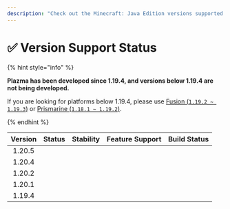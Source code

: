```yaml
---
description: "Check out the Minecraft: Java Edition versions supported by Plazma."
---
```


# ✅ Version Support Status

{% hint style="info" %}

**Plazma has been developed since 1.19.4, and versions below 1.19.4 are not being developed.**

If you are looking for platforms below 1.19.4, please use [Fusion (`1.19.2 ~ 1.19.3`)](https://github.com/RuinedTechnologyUnify/Fusion) or [Prismarine (`1.18.1 ~ 1.19.2`)](https://github.com/PrismarineTeam/Prismarine).

{% endhint %}

| Version |                                                             Status                                                             |                                                    Stability                                                   |                                                 Feature Support                                                |                                                                                Build Status                                                                               |
| :-----: | :----------------------------------------------------------------------------------------------------------------------------: | :------------------------------------------------------------------------------------------------------------: | :------------------------------------------------------------------------------------------------------------: | :-----------------------------------------------------------------------------------------------------------------------------------------------------------------------: |
|  1.20.5 |              <img src="https://img.shields.io/badge/Middle-gray?style=for-the-badge" alt="" data-size="original">              | <img src="https://img.shields.io/badge/No%20Information-gray?style=for-the-badge" alt="" data-size="original"> | <img src="https://img.shields.io/badge/No%20Information-gray?style=for-the-badge" alt="" data-size="original"> |                               <img src="https://img.shields.io/badge/No%20Information-gray?style=for-the-badge" alt="" data-size="original">                              |
|  1.20.4 |            <img src="https://img.shields.io/badge/Moderate-success?style=for-the-badge" alt="" data-size="original">           |       <img src="https://img.shields.io/badge/Good-blue?style=for-the-badge" alt="" data-size="original">       |      <img src="https://img.shields.io/badge/100%25-blue?style=for-the-badge" alt="" data-size="original">      | <img src="https://img.shields.io/github/actions/workflow/status/PlazmaMC/Plazma/release.yml?style=for-the-badge&label=%20&branch=ver/1.20.4" alt="" data-size="original"> |
|  1.20.2 | <img src="https://img.shields.io/badge/Feature%20Addition%20Recommended-blue?style=for-the-badge" alt="" data-size="original"> |       <img src="https://img.shields.io/badge/Good-blue?style=for-the-badge" alt="" data-size="original">       |      <img src="https://img.shields.io/badge/100%25-blue?style=for-the-badge" alt="" data-size="original">      | <img src="https://img.shields.io/github/actions/workflow/status/PlazmaMC/Plazma/release.yml?style=for-the-badge&label=%20&branch=ver/1.20.2" alt="" data-size="original"> |
|  1.20.1 |              <img src="https://img.shields.io/badge/Moderate-red?style=for-the-badge" alt="" data-size="original">             |       <img src="https://img.shields.io/badge/Good-blue?style=for-the-badge" alt="" data-size="original">       |      <img src="https://img.shields.io/badge/100%25-blue?style=for-the-badge" alt="" data-size="original">      |                               <img src="https://img.shields.io/badge/No%20Information-gray?style=for-the-badge" alt="" data-size="original">                              |
|  1.19.4 |              <img src="https://img.shields.io/badge/Moderate-red?style=for-the-badge" alt="" data-size="original">             |       <img src="https://img.shields.io/badge/Good-blue?style=for-the-badge" alt="" data-size="original">       |      <img src="https://img.shields.io/badge/100%25-blue?style=for-the-badge" alt="" data-size="original">      |                               <img src="https://img.shields.io/badge/No%20Information-gray?style=for-the-badge" alt="" data-size="original">                              |
